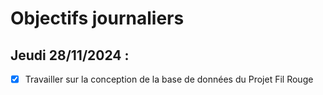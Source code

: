 # Objectifs journaliers

## Jeudi 28/11/2024 :

- [x] Travailler sur la conception de la base de données du Projet Fil Rouge 